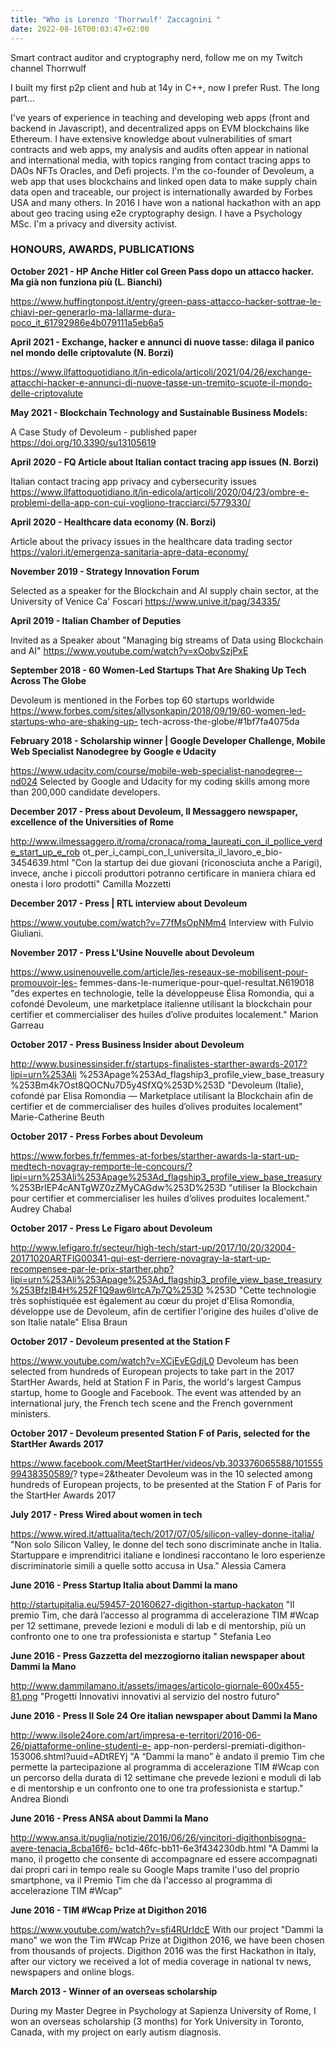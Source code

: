 ```yaml
---
title: "Who is Lorenzo 'Thorrwulf' Zaccagnini "
date: 2022-08-16T00:03:47+02:00
---
```


Smart contract auditor and cryptography nerd, follow me on my Twitch channel Thorrwulf

I built my first p2p client and hub at 14y in C++, now I prefer Rust. The long part…

I've years of experience in teaching and developing web apps (front and backend in Javascript), and decentralized apps on EVM blockchains like Ethereum. I have extensive knowledge about vulnerabilities of smart contracts and web apps, my analysis and audits often appear in national and international media, with topics ranging from contact tracing apps to DAOs NFTs Oracles, and Defi projects. I'm the co-founder of Devoleum, a web app that uses blockchains and linked open data to make supply chain data open and traceable, our project is internationally awarded by Forbes USA and many others. In 2016 I have won a national hackathon with an app about geo tracing using e2e cryptography design. I have a Psychology MSc. I'm a privacy and diversity activist.

### HONOURS, AWARDS, PUBLICATIONS

**October 2021 - HP Anche Hitler col Green Pass dopo un attacco hacker. Ma già non funziona più (L. Bianchi)**

https://www.huffingtonpost.it/entry/green-pass-attacco-hacker-sottrae-le-chiavi-per-generarlo-ma-lallarme-dura-poco_it_61792986e4b079111a5eb6a5

**April 2021 - Exchange, hacker e annunci di nuove tasse: dilaga il panico nel mondo delle criptovalute (N. Borzi)**

https://www.ilfattoquotidiano.it/in-edicola/articoli/2021/04/26/exchange-attacchi-hacker-e-annunci-di-nuove-tasse-un-tremito-scuote-il-mondo-delle-criptovalute

**May 2021 - Blockchain Technology and Sustainable Business Models:**

A Case Study of Devoleum - published paper
https://doi.org/10.3390/su13105619

**April 2020 - FQ Article about Italian contact tracing app issues (N. Borzi)**

Italian contact tracing app privacy and cybersecurity issues
https://www.ilfattoquotidiano.it/in-edicola/articoli/2020/04/23/ombre-e-problemi-della-app-con-cui-vogliono-tracciarci/5779330/

**April 2020 - Healthcare data economy (N. Borzi)**

Article about the privacy issues in the healthcare data trading sector
https://valori.it/emergenza-sanitaria-apre-data-economy/

**November 2019 - Strategy Innovation Forum**

Selected as a speaker for the Blockchain and AI supply chain sector, at the University of Venice Ca' Foscari
https://www.unive.it/pag/34335/

**April 2019 - Italian Chamber of Deputies**

Invited as a Speaker about "Managing big streams of Data using Blockchain and AI"
https://www.youtube.com/watch?v=xOobvSzjPxE

**September 2018 - 60 Women-Led Startups That Are Shaking Up Tech Across The Globe**

Devoleum is mentioned in the Forbes top 60 startups worldwide
https://www.forbes.com/sites/allysonkapin/2018/09/19/60-women-led-startups-who-are-shaking-up- tech-across-the-globe/#1bf7fa4075da

**February 2018 - Scholarship winner | Google Developer Challenge, Mobile Web Specialist Nanodegree by Google e Udacity**

https://www.udacity.com/course/mobile-web-specialist-nanodegree--nd024
Selected by Google and Udacity for my coding skills among more than 200,000 candidate developers.

**December 2017 - Press about Devoleum, Il Messaggero newspaper, excellence of the Universities of Rome**

http://www.ilmessaggero.it/roma/cronaca/roma_laureati_con_il_pollice_verde_start_up_e_rob ot_per_i_campi_con_l_universita_il_lavoro_e_bio-3454639.html
"Con la startup dei due giovani (riconosciuta anche a Parigi), invece, anche i piccoli produttori potranno certificare in maniera chiara ed onesta i loro prodotti" Camilla Mozzetti

**December 2017 - Press | RTL interview about Devoleum**

https://www.youtube.com/watch?v=77fMsOpNMm4
Interview with Fulvio Giuliani.

**November 2017 - Press L'Usine Nouvelle about Devoleum**

https://www.usinenouvelle.com/article/les-reseaux-se-mobilisent-pour-promouvoir-les- femmes-dans-le-numerique-pour-quel-resultat.N619018
"des expertes en technologie, telle la développeuse Élisa Romondia, qui a cofondé Devoleum, une marketplace italienne utilisant la blockchain pour certifier et commercialiser des huiles d’olive produites localement." Marion Garreau

**October 2017 - Press Business Insider about Devoleum**

http://www.businessinsider.fr/startups-finalistes-starther-awards-2017?lipi=urn%253Ali %253Apage%253Ad_flagship3_profile_view_base_treasury %253Bm4k7Ost8QOCNu7D5y4SfXQ%253D%253D
"Devoleum (Italie), cofondé par Elisa Romondia — Marketplace utilisant la Blockchain afin de certifier et de commercialiser des huiles d’olives produites localement" Marie-Catherine Beuth

**October 2017 - Press Forbes about Devoleum**

https://www.forbes.fr/femmes-at-forbes/starther-awards-la-start-up-medtech-novagray-remporte-le-concours/?lipi=urn%253Ali%253Apage%253Ad_flagship3_profile_view_base_treasury %253BrIEP4cANTgWZ0zZMyCAGdw%253D%253D
"utiliser la Blockchain pour certifier et commercialiser les huiles d’olives produites localement." Audrey Chabal

**October 2017 - Press Le Figaro about Devoleum**

http://www.lefigaro.fr/secteur/high-tech/start-up/2017/10/20/32004-20171020ARTFIG00341-qui-est-derriere-novagray-la-start-up-recompensee-par-le-prix-starther.php?lipi=urn%253Ali%253Apage%253Ad_flagship3_profile_view_base_treasury%253BfzIB4H%252F1Q9aw6lrtcA7p7Q%253D %253D
"Cette technologie très sophistiquée est également au cœur du projet d'Elisa Romondia, développe use de Devoleum, afin de certifier l'origine des huiles d'olive de son Italie natale" Elisa Braun

**October 2017 - Devoleum presented at the Station F**

https://www.youtube.com/watch?v=XCjEvEGdjL0
Devoleum has been selected from hundreds of European projects to take part in the 2017 StartHer Awards, held at Station F in Paris, the world's largest Campus startup, home to Google and Facebook. The event was attended by an international jury, the French tech scene and the French government ministers.

**October 2017 - Devoleum presented Station F of Paris, selected for the StartHer Awards 2017**

https://www.facebook.com/MeetStartHer/videos/vb.303376065588/10155599438350589/? type=2&amp;theater
Devoleum was in the 10 selected among hundreds of European projects, to be presented at the Station F of Paris for the StartHer Awards 2017

**July 2017 - Press Wired about women in tech**

https://www.wired.it/attualita/tech/2017/07/05/silicon-valley-donne-italia/
"Non solo Silicon Valley, le donne del tech sono discriminate anche in Italia. Startuppare e imprenditrici italiane e londinesi raccontano le loro esperienze discriminatorie simili a quelle sotto accusa in Usa." Alessia Camera

**June 2016 - Press Startup Italia about Dammi la mano**

http://startupitalia.eu/59457-20160627-digithon-startup-hackaton
"Il premio Tim, che darà l’accesso al programma di accelerazione TIM #Wcap per 12 settimane, prevede lezioni e moduli di lab e di mentorship, più un confronto one to one tra professionista e startup " Stefania Leo

**June 2016 - Press Gazzetta del mezzogiorno italian newspaper about Dammi la Mano**

http://www.dammilamano.it/assets/images/articolo-giornale-600x455-81.png
"Progetti Innovativi innovativi al servizio del nostro futuro"

**June 2016 - Press Il Sole 24 Ore italian newspaper about Dammi la Mano**

http://www.ilsole24ore.com/art/impresa-e-territori/2016-06-26/piattaforme-online-studenti-e- app-non-perdersi-premiati-digithon-153006.shtml?uuid=ADtREYj
"A “Dammi la mano” è andato il premio Tim che permette la partecipazione al programma di accelerazione TIM #Wcap con un percorso della durata di 12 settimane che prevede lezioni e moduli di lab e di mentorship e un confronto one to one tra professionista e startup." Andrea Biondi

**June 2016 - Press ANSA about Dammi la Mano**

http://www.ansa.it/puglia/notizie/2016/06/26/vincitori-digithonbisogna-avere-tenacia_8cba16f6- bc1d-46fc-bb11-6e3f434230db.html
"A Dammi la mano, il progetto che consente di accompagnare ed essere accompagnati dai propri cari in tempo reale su Google Maps tramite l'uso del proprio smartphone, va il Premio Tim che dà l'accesso al programma di accelerazione TIM #Wcap"

**June 2016 - TIM #Wcap Prize at Digithon 2016**

https://www.youtube.com/watch?v=sfi4RUrIdcE
With our project "Dammi la mano" we won the Tim #Wcap Prize at Digithon 2016, we have been chosen from thousands of projects. Digithon 2016 was the first Hackathon in Italy, after our victory we received a lot of media coverage in national tv news, newspapers and online blogs.

**March 2013 - Winner of an overseas scholarship**

During my Master Degree in Psychology at Sapienza University of Rome, I won an overseas scholarship (3 months) for York University in Toronto, Canada, with my project on early autism diagnosis.
